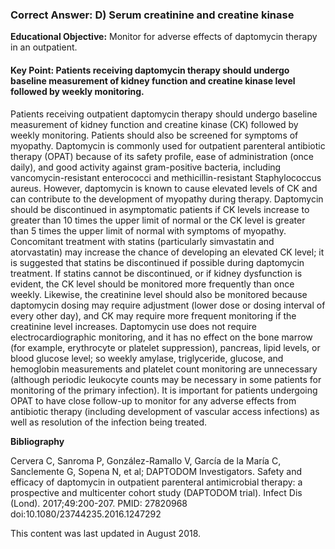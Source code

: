 
### Correct Answer: D) Serum creatinine and creatine kinase 

**Educational Objective:** Monitor for adverse effects of daptomycin therapy in an outpatient.

#### **Key Point:** Patients receiving daptomycin therapy should undergo baseline measurement of kidney function and creatine kinase level followed by weekly monitoring.

Patients receiving outpatient daptomycin therapy should undergo baseline measurement of kidney function and creatine kinase (CK) followed by weekly monitoring. Patients should also be screened for symptoms of myopathy. Daptomycin is commonly used for outpatient parenteral antibiotic therapy (OPAT) because of its safety profile, ease of administration (once daily), and good activity against gram-positive bacteria, including vancomycin-resistant enterococci and methicillin-resistant Staphylococcus aureus. However, daptomycin is known to cause elevated levels of CK and can contribute to the development of myopathy during therapy. Daptomycin should be discontinued in asymptomatic patients if CK levels increase to greater than 10 times the upper limit of normal or the CK level is greater than 5 times the upper limit of normal with symptoms of myopathy. Concomitant treatment with statins (particularly simvastatin and atorvastatin) may increase the chance of developing an elevated CK level; it is suggested that statins be discontinued if possible during daptomycin treatment. If statins cannot be discontinued, or if kidney dysfunction is evident, the CK level should be monitored more frequently than once weekly. Likewise, the creatinine level should also be monitored because daptomycin dosing may require adjustment (lower dose or dosing interval of every other day), and CK may require more frequent monitoring if the creatinine level increases.
Daptomycin use does not require electrocardiographic monitoring, and it has no effect on the bone marrow (for example, erythrocyte or platelet suppression), pancreas, lipid levels, or blood glucose level; so weekly amylase, triglyceride, glucose, and hemoglobin measurements and platelet count monitoring are unnecessary (although periodic leukocyte counts may be necessary in some patients for monitoring of the primary infection). It is important for patients undergoing OPAT to have close follow-up to monitor for any adverse effects from antibiotic therapy (including development of vascular access infections) as well as resolution of the infection being treated.

**Bibliography**

Cervera C, Sanroma P, González-Ramallo V, García de la María C, Sanclemente G, Sopena N, et al; DAPTODOM Investigators. Safety and efficacy of daptomycin in outpatient parenteral antimicrobial therapy: a prospective and multicenter cohort study (DAPTODOM trial). Infect Dis (Lond). 2017;49:200-207. PMID: 27820968 doi:10.1080/23744235.2016.1247292

This content was last updated in August 2018.